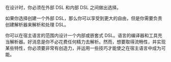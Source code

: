 在设计时，你必须在外部 DSL 和内部 DSL 之间做出选择。

如果你选择创建一个外部 DSL，那么你可以享受到更大的自由，但是你需要负责创建解析器来解析和处理 DSL。

你可以在宿主语言的范围内设计一个内部或嵌套式 DSL。语言的编译器和工具充当解析器。好消息是你不必花费任何精力去解析。然而，想要取得流畅性，并实现某些特性，你必须要非常有创造力，并运用一些技巧才能使之在宿主语言中成为可能。

